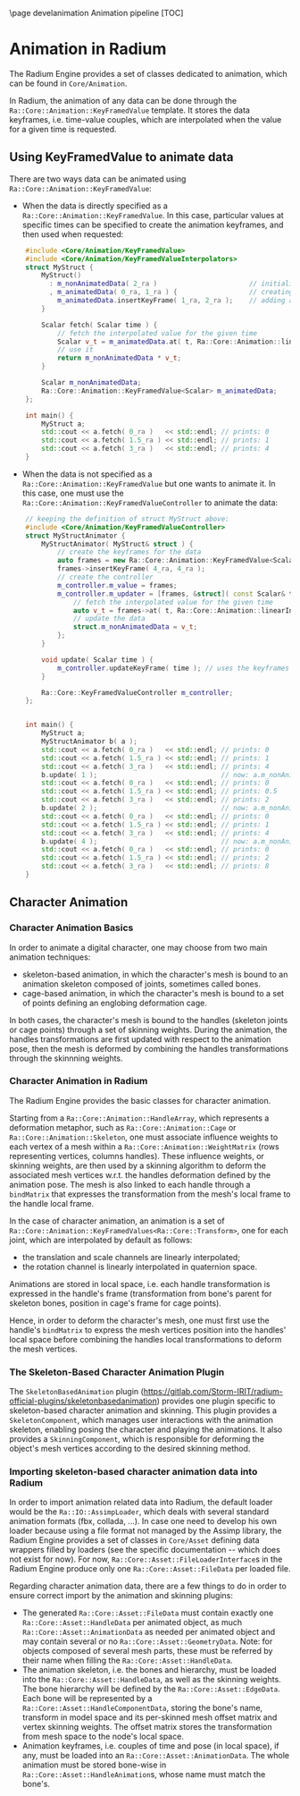 \page develanimation  Animation pipeline
[TOC]
# Animation in Radium

The Radium Engine provides a set of classes dedicated to animation,
which can be found in `Core/Animation`.

In Radium, the animation of any data can be done through the `Ra::Core::Animation::KeyFramedValue`
template. It stores the data keyframes, i.e. time-value couples, which are
interpolated when the value for a given time is requested.

## Using KeyFramedValue to animate data

There are two ways data can be animated using `Ra::Core::Animation::KeyFramedValue`:
 - When the data is directly specified as a `Ra::Core::Animation::KeyFramedValue`.
   In this case, particular values at specific times can be specified to create the animation
   keyframes, and then used when requested:
```c++
    #include <Core/Animation/KeyFramedValue>
    #include <Core/Animation/KeyFramedValueInterpolators>
    struct MyStruct {
        MyStruct()
          : m_nonAnimatedData( 2_ra )                       // initialize the non animated data as 2
          , m_animatedData( 0_ra, 1_ra ) {                  // creating the animated data with value 0 at time 1
            m_animatedData.insertKeyFrame( 1_ra, 2_ra );    // adding a keyframe with value 1 at time 2
        }

        Scalar fetch( Scalar time ) {
            // fetch the interpolated value for the given time
            Scalar v_t = m_animatedData.at( t, Ra::Core::Animation::linearInterpolate<Scalar> );
            // use it
            return m_nonAnimatedData * v_t;
        }

        Scalar m_nonAnimatedData;
        Ra::Core::Animation::KeyFramedValue<Scalar> m_animatedData;
    };

    int main() {
        MyStruct a;
        std::cout << a.fetch( 0_ra )   << std::endl; // prints: 0
        std::cout << a.fetch( 1.5_ra ) << std::endl; // prints: 1
        std::cout << a.fetch( 3_ra )   << std::endl; // prints: 4
    }
```
 - When the data is not specified as a `Ra::Core::Animation::KeyFramedValue` but one wants to animate it.
   In this case, one must use the `Ra::Core::Animation::KeyFramedValueController` to animate the data:
```c++
    // keeping the definition of struct MyStruct above:
    #include <Core/Animation/KeyFramedValueController>
    struct MyStructAnimator {
        MyStructAnimator( MyStruct& struct ) {
            // create the keyframes for the data
            auto frames = new Ra::Core::Animation::KeyFramedValue<Scalar>( 0_ra, 0_ra );
            frames->insertKeyFrame( 4_ra, 4_ra );
            // create the controller
            m_controller.m_value = frames;
            m_controller.m_updater = [frames, &struct]( const Scalar& t ) {
                // fetch the interpolated value for the given time
                auto v_t = frames->at( t, Ra::Core::Animation::linearInterpolate<Scalar> );
                // update the data
                struct.m_nonAnimatedData = v_t;
            };
        }

        void update( Scalar time ) {
            m_controller.updateKeyFrame( time ); // uses the keyframes to update the data.
        }

        Ra::Core::KeyFramedValueController m_controller;
    };


    int main() {
        MyStruct a;
        MyStructAnimator b( a );
        std::cout << a.fetch( 0_ra )   << std::endl; // prints: 0
        std::cout << a.fetch( 1.5_ra ) << std::endl; // prints: 1
        std::cout << a.fetch( 3_ra )   << std::endl; // prints: 4
        b.update( 1 );                               // now: a.m_nonAnimatedData = 1
        std::cout << a.fetch( 0_ra )   << std::endl; // prints: 0
        std::cout << a.fetch( 1.5_ra ) << std::endl; // prints: 0.5
        std::cout << a.fetch( 3_ra )   << std::endl; // prints: 2
        b.update( 2 );                               // now: a.m_nonAnimatedData = 2
        std::cout << a.fetch( 0_ra )   << std::endl; // prints: 0
        std::cout << a.fetch( 1.5_ra ) << std::endl; // prints: 1
        std::cout << a.fetch( 3_ra )   << std::endl; // prints: 4
        b.update( 4 );                               // now: a.m_nonAnimatedData = 4
        std::cout << a.fetch( 0_ra )   << std::endl; // prints: 0
        std::cout << a.fetch( 1.5_ra ) << std::endl; // prints: 2
        std::cout << a.fetch( 3_ra )   << std::endl; // prints: 8
    }
```


## Character Animation

### Character Animation Basics

In order to animate a digital character, one may choose from two main animation techniques:
 - skeleton-based animation, in which the character's mesh is bound to an
animation skeleton composed of joints, sometimes called bones.
 - cage-based animation, in which the character's mesh is bound to a set of
points defining an englobing deformation cage.

In both cases, the character's mesh is bound to the handles (skeleton joints or
cage points) through a set of skinning weights.
During the animation, the handles transformations are first updated with respect
to the animation pose, then the mesh is deformed by combining the handles
transformations through the skinnning weights.

### Character Animation in Radium

The Radium Engine provides the basic classes for character animation.

Starting from a `Ra::Core::Animation::HandleArray`, which represents a deformation metaphor, such as `Ra::Core::Animation::Cage` or `Ra::Core::Animation::Skeleton`,
one must associate influence weights to each vertex of a mesh within a `Ra::Core::Animation::WeightMatrix`
(rows representing vertices, columns handles).
These influence weights, or skinning weights, are then used by a skinning algorithm to deform
the associated mesh vertices w.r.t. the handles deformation defined by the animation pose.
The mesh is also linked to each handle through a `bindMatrix` that expresses the
transformation from the mesh's local frame to the handle local frame.

In the case of character animation, an animation is a set of `Ra::Core::Animation::KeyFramedValues<Ra::Core::Transform>`,
one for each joint, which are interpolated by default as follows:
 - the translation and scale channels are linearly interpolated;
 - the rotation channel is linearly interpolated in quaternion space.

Animations are stored in local space, i.e. each handle transformation is expressed
in the handle's frame (transformation from bone's parent for skeleton bones,
position in cage's frame for cage points).

Hence, in order to deform the character's mesh, one must first use the handle's `bindMatrix`
to express the mesh vertices position into the handles' local space before combining the
handles local transformations to deform the mesh vertices.

### The Skeleton-Based Character Animation Plugin

The `SkeletonBasedAnimation` plugin (https://gitlab.com/Storm-IRIT/radium-official-plugins/skeletonbasedanimation)
provides one plugin specific to skeleton-based character animation and skinning.
This plugin provides a `SkeletonComponent`, which manages user interactions with
the animation skeleton, enabling posing the character and playing the animations.
It also provides a `SkinningComponent`, which is responsible for deforming the
object's mesh vertices according to the desired skinning method.

### Importing skeleton-based character animation data into Radium

In order to import animation related data into Radium, the default loader would be the `Ra::IO::AssimpLoader`,
 which deals with several standard animation formats (fbx, collada, ...).
In case one need to develop his own loader because using a file format not managed by the
Assimp library, the Radium Engine provides a set of classes in `Core/Asset` defining data
wrappers filled by loaders (see the specific documentation -- which does not exist for now).
For now, `Ra::Core::Asset::FileLoaderInterface`s in the Radium Engine produce only one `Ra::Core::Asset::FileData` per loaded file.

Regarding character animation data, there are a few things to do in order to ensure correct import by the
animation and skinning plugins:
 * The generated `Ra::Core::Asset::FileData` must contain exactly one `Ra::Core::Asset::HandleData` per animated object, as much `Ra::Core::Asset::AnimationData`
   as needed per animated object and may contain several or no `Ra::Core::Asset::GeometryData`.
   Note: for objects composed of several mesh parts, these must be referred by their name when filling the `Ra::Core::Asset::HandleData`.
 * The animation skeleton, i.e. the bones and hierarchy, must be loaded into the
   `Ra::Core::Asset::HandleData`, as well as the skinning weights.
   The bone hierarchy will be defined by the `Ra::Core::Asset::EdgeData`.
   Each bone will be represented by a `Ra::Core::Asset::HandleComponentData`, storing the bone's name,
   transform in model space and its per-skinned mesh offset matrix and vertex skinning weights.
   The offset matrix stores the transformation from mesh space to the node's local space.
 * Animation keyframes, i.e. couples of time and pose (in local space), if any, must be loaded into an `Ra::Core::Asset::AnimationData`.
   The whole animation must be stored bone-wise in `Ra::Core::Asset::HandleAnimation`s, whose name must match the bone's.
